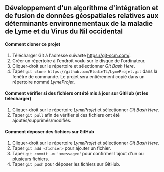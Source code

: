 ## Développement d'un algorithme d'intégration et de fusion de données géospatiales relatives aux déterminants environnementaux de la maladie de Lyme et du Virus du Nil occidental

#### Comment cloner ce projet
1. Télécharger Git à l'adresse suivante https://git-scm.com/.
2. Créer un répertoire à l'endroit voulu sur le disque de l'ordinateur.
3. Cliquer-droit sur le répertoire et sélectionner *Git Bash Here*.
4. Taper `git clone https://github.com/ElodieTL/LymeProjet.git` dans la fenêtre de commande. Le projet sera entièrement copié dans un répertoire nommé *LymeProjet*.

#### Comment vérifier si des fichiers ont été mis à jour sur GitHub (et les télécharger)
1. Cliquer-droit sur le répertoire *LymeProjet* et sélectionner *Git Bash Here*.
2. Taper `git pull` afin de vérifier si des fichiers ont été ajoutés/supprimés/modifiés.

#### Comment déposer des fichiers sur GitHub
1. Cliquer-droit sur le répertoire *LymeProjet* et sélectionner *Git Bash Here*.
2. Taper `git add <fichier>` pour ajouter un fichier.
3. Taper `git commit -m '<message>'` pour confirmer l'ajout d'un ou plusieurs fichiers.
4. Taper `git push` pour déposer les fichiers sur GitHub. 
